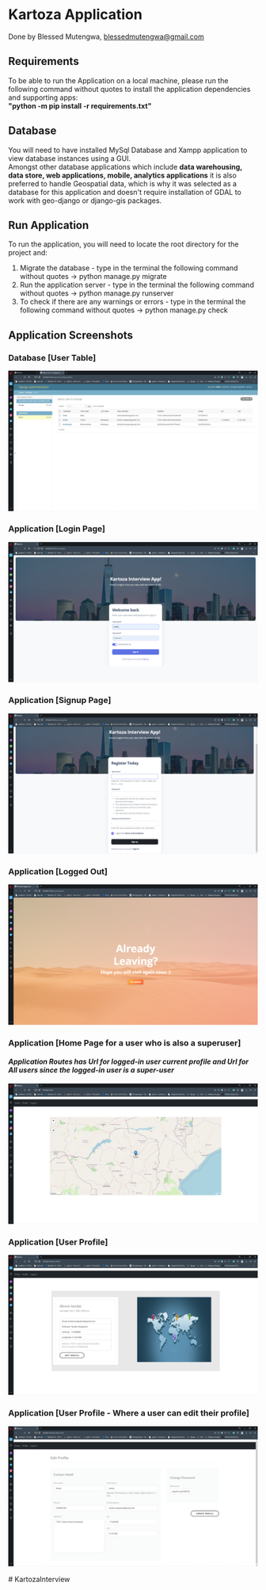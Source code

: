 # Kartoza Application
Done by Blessed Mutengwa, blessedmutengwa@gmail.com

## Requirements
To be able to run the Application on a local machine, please run the following command without quotes to install the application dependencies and supporting apps:<br>
__"python -m pip install -r requirements.txt"__


## Database
You will need to have installed MySql Database and Xampp application to view database instances using a GUI. <br>Amongst other database applications which include __data warehousing, data store, web applications, mobile, analytics applications__ it is also preferred to handle Geospatial data, which is why it was selected as a database for this application and doesn't require installation of GDAL to work with geo-django or django-gis packages.

## Run Application
To run the application, you will need to locate the root directory for the project and:<br>
1. Migrate the database - type in the terminal the following command without quotes -> python manage.py migrate
2. Run the application server - type in the terminal the following command without quotes -> python manage.py runserver
3. To check if there are any warnings or errors - type in the terminal the following command without quotes -> python manage.py check


## Application Screenshots <br>
### Database [User Table]
<img src="media/screenshots/user_table.png">

### Application [Login Page]
<img src="media/screenshots/login.png">

### Application [Signup Page]
<img src="media/screenshots/register.png">

### Application [Logged Out]
<img src="media/screenshots/logged_out.png">

### Application [Home Page for a user who is also a superuser]
#### _Application Routes has Url for logged-in user current profile and Url for All users since the logged-in user is a super-user_
<img src="media/screenshots/home.png">

### Application [User Profile]
<img src="media/screenshots/about.png">

### Application [User Profile - Where a user can edit their profile]
<img src="media/screenshots/edit_profile.png">

#   K a r t o z a I n t e r v i e w 
 
 